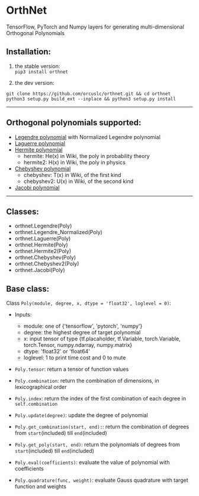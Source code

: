 # OrthNet
TensorFlow, PyTorch and Numpy layers for generating multi-dimensional Orthogonal Polynomials

## Installation:
1. the stable version:  
`pip3 install orthnet`

2. the dev version:
```
git clone https://github.com/orcuslc/orthnet.git && cd orthnet
python3 setup.py build_ext --inplace && python3 setup.py install
```

---
## Orthogonal polynomials supported:
- [Legendre polynomial](https://en.wikipedia.org/wiki/Legendre_polynomials) with Normalized Legendre polynomial
- [Laguerre polynomial](https://en.wikipedia.org/wiki/Laguerre_polynomials)
- [Hermite polynomial](https://en.wikipedia.org/wiki/Hermite_polynomials)
  - hermite: He(x) in Wiki, the poly in probability theory
  - hermite2: H(x) in Wiki, the poly in physics
- [Chebyshev polynomial](https://en.wikipedia.org/wiki/Chebyshev_polynomials)
  - chebyshev: T(x) in Wiki, of the first kind
  - chebyshev2: U(x) in Wiki, of the second kind
- [Jacobi polynomial](https://en.wikipedia.org/wiki/Jacobi_polynomials)

---

## Classes:
- orthnet.Legendre(Poly)
- orthnet.Legendre_Normalized(Poly)
- orthnet.Laguerre(Poly)
- orthnet.Hermite(Poly)
- orthnet.Hermite2(Poly)
- orthnet.Chebyshev(Poly)
- orthnet.Chebyshev2(Poly)
- orthnet.Jacobi(Poly)

## Base class:
Class `Poly(module, degree, x, dtype = 'float32', loglevel = 0)`:

- Inputs:
    + module: one of {'tensorflow', 'pytorch', 'numpy'}
    + degree: the highest degree of target polynomial
    + x: input tensor of type {tf.placaholder, tf.Variable, torch.Variable, torch.Tensor, numpy.ndarray, numpy.matrix}
    + dtype: 'float32' or 'float64'
    + loglevel: 1 to print time cost and 0 to mute

- `Poly.tensor`: return a tensor of function values
- `Poly.combination`: return the combination of dimensions, in lexicographical order
- `Poly.index`: return the index of the first combination of each degree in `self.combination`
- `Poly.update(degree)`: update the degree of polynomial
- `Poly.get_combination(start, end):`: return the combination of degrees from `start`(included) till `end`(included)
- `Poly.get_poly(start, end)`: return the polynomials of degrees from `start`(included) till `end`(included)
- `Poly.eval(coefficients)`: evaluate the value of polynomial with coefficients
- `Poly.quadrature(func, weight)`: evaluate Gauss quadrature with target function and weights
